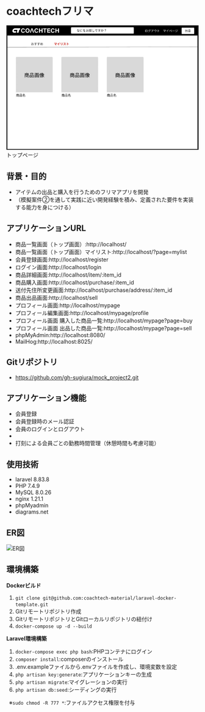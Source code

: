 # coachtechフリマ
![トップページ](top_page.jpg "トップページ")  
トップページ


## 背景・目的
* アイテムの出品と購入を行うためのフリマアプリを開発
* （模擬案件②を通して実践に近い開発経験を積み、定義された要件を実装する能力を身につける）


## アプリケーションURL
* 商品一覧画面（トップ画面）:http://localhost/
* 商品一覧画面（トップ画面）マイリスト:http://localhost/?page=mylist
* 会員登録画面:http://localhost/register
* ログイン画面:http://localhost/login
* 商品詳細画面:http://localhost/item/:item_id
* 商品購入画面:http://localhost/purchase/:item_id
* 送付先住所変更画面:http://localhost/purchase/address/:item_id
* 商品出品画面:http://localhost/sell
* プロフィール画面:http://localhost/mypage
* プロフィール編集画面:http://localhost/mypage/profile
* プロフィール画面 購入した商品一覧:http://localhost/mypage?page=buy
* プロフィール画面 出品した商品一覧:http://localhost/mypage?page=sell
* phpMyAdmin:http://localhost:8080/
* MailHog:http://localhost:8025/


## Gitリポジトリ
* https://github.com/gh-sugiura/mock_project2.git


## アプリケーション機能
* 会員登録
* 会員登録時のメール認証
* 会員のログインとログアウト
* 
* 打刻による会員ごとの勤務時間管理（休憩時間も考慮可能）


## 使用技術
* laravel 8.83.8
* PHP 7.4.9
* MySQL 8.0.26
* nginx 1.21.1
* phpMyadmin
* diagrams.net


## ER図
![ER図](er.drawio.png)


## 環境構築
**Dockerビルド**
1. `git clone git@github.com:coachtech-material/laravel-docker-template.git`
2. Gitリモートリポジトリ作成
3. GitリモートリポジトリとGitローカルリポジトリの紐付け
4. `docker-compose up -d --build`

**Laravel環境構築**
1. `docker-compose exec php bash`:PHPコンテナにログイン
2. `composer install`:composerのインストール
3. .env.exampleファイルから.envファイルを作成し、環境変数を設定
4. `php artisan key:generate`:アプリケーションキーの生成
5. `php artisan migrate`:マイグレーションの実行
6. `php artisan db:seed`:シーディングの実行

&ensp;※`sudo chmod -R 777 *`:ファイルアクセス権限を付与